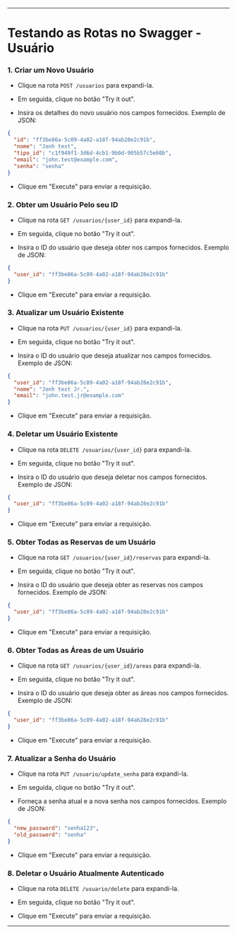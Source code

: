 
---

# Testando as Rotas no Swagger - Usuário


### **1. Criar um Novo Usuário**

- Clique na rota `POST /usuarios` para expandi-la.

- Em seguida, clique no botão "Try it out".

- Insira os detalhes do novo usuário nos campos fornecidos. Exemplo de JSON:

```json
{
  "id": "ff3be86a-5c09-4a02-a18f-94ab28e2c91b",
  "nome": "Jonh test",
  "tipo_id": "c1f949f1-3d6d-4cb1-9b0d-905b57c5e60b",
  "email": "john.test@example.com",
  "senha": "senha"
}
```

- Clique em "Execute" para enviar a requisição.

### **2. Obter um Usuário Pelo seu ID**

- Clique na rota `GET /usuarios/{user_id}` para expandi-la.

- Em seguida, clique no botão "Try it out".

- Insira o ID do usuário que deseja obter nos campos fornecidos. Exemplo de JSON:

```json
{
  "user_id": "ff3be86a-5c09-4a02-a18f-94ab28e2c91b"
}
```

- Clique em "Execute" para enviar a requisição.

### **3. Atualizar um Usuário Existente**

- Clique na rota `PUT /usuarios/{user_id}` para expandi-la.

- Em seguida, clique no botão "Try it out".

- Insira o ID do usuário que deseja atualizar nos campos fornecidos. Exemplo de JSON:

```json
{
  "user_id": "ff3be86a-5c09-4a02-a18f-94ab28e2c91b",
  "nome": "Jonh test Jr.",
  "email": "john.test.jr@example.com"
}
```

- Clique em "Execute" para enviar a requisição.

### **4. Deletar um Usuário Existente**

- Clique na rota `DELETE /usuarios/{user_id}` para expandi-la.

- Em seguida, clique no botão "Try it out".

- Insira o ID do usuário que deseja deletar nos campos fornecidos. Exemplo de JSON:

```json
{
  "user_id": "ff3be86a-5c09-4a02-a18f-94ab28e2c91b"
}
```

- Clique em "Execute" para enviar a requisição.

### **5. Obter Todas as Reservas de um Usuário**

- Clique na rota `GET /usuarios/{user_id}/reservas` para expandi-la.

- Em seguida, clique no botão "Try it out".

- Insira o ID do usuário que deseja obter as reservas nos campos fornecidos. Exemplo de JSON:

```json
{
  "user_id": "ff3be86a-5c09-4a02-a18f-94ab28e2c91b"
}
```

- Clique em "Execute" para enviar a requisição.

### **6. Obter Todas as Áreas de um Usuário**

- Clique na rota `GET /usuarios/{user_id}/areas` para expandi-la.

- Em seguida, clique no botão "Try it out".

- Insira o ID do usuário que deseja obter as áreas nos campos fornecidos. Exemplo de JSON:

```json
{
  "user_id": "ff3be86a-5c09-4a02-a18f-94ab28e2c91b"
}
```

- Clique em "Execute" para enviar a requisição.

### **7. Atualizar a Senha do Usuário**

- Clique na rota `PUT /usuario/update_senha` para expandi-la.

- Em seguida, clique no botão "Try it out".

- Forneça a senha atual e a nova senha nos campos fornecidos. Exemplo de JSON:

```json
{
  "new_password": "senha123",
  "old_password": "senha"
}
```

- Clique em "Execute" para enviar a requisição.

### **8. Deletar o Usuário Atualmente Autenticado**

- Clique na rota `DELETE /usuario/delete` para expandi-la.

- Em seguida, clique no botão "Try it out".

- Clique em "Execute" para enviar a requisição.

---
